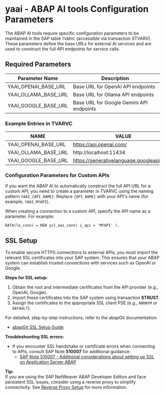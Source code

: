 # yaai - ABAP AI tools Configuration Parameters

The ABAP AI tools require specific configuration parameters to be maintained in the SAP table `TVARVC` (accessible via transaction STVARV). These parameters define the base URLs for external AI services and are used to construct the full API endpoints for service calls.

## Required Parameters

| Parameter Name           | Description                                 |
|-------------------------|---------------------------------------------|
| YAAI_OPENAI_BASE_URL    | Base URL for OpenAI API endpoints           |
| YAAI_OLLAMA_BASE_URL    | Base URL for Ollama API endpoints           |
| YAAI_GOOGLE_BASE_URL    | Base URL for Google Gemini API endpoints    |

### Example Entries in TVARVC

| NAME                   | VALUE                                 |
|------------------------|----------------------------------------------|
| YAAI_OPENAI_BASE_URL   | https://api.openai.com/                      |
| YAAI_OLLAMA_BASE_URL   | http://localhost:11434                       |
| YAAI_GOOGLE_BASE_URL   | https://generativelanguage.googleapis.com    |

### Configuration Parameters for Custom APIs

If you want the ABAP AI to automatically construct the full API URL for a custom API, you need to create a parameter in TVARVC using the naming pattern `YAAI_{API_NAME}`. Replace `{API_NAME}` with your API's name (for example, `YAAI_MYAPI`). 

When creating a connection to a custom API, specify the API name as a parameter. For example:

```abap
DATA(lo_conn) = NEW ycl_aai_conn( i_api = 'MYAPI' ).
```

## SSL Setup

To enable secure HTTPS connections to external APIs, you must import the relevant SSL certificates into your SAP system. This ensures that your ABAP system can establish trusted connections with services such as OpenAI or Google.

**Steps for SSL setup:**
1. Obtain the root and intermediate certificates from the API provider (e.g., OpenAI, Google).
2. Import these certificates into the SAP system using transaction **STRUST**.
3. Assign the certificates to the appropriate SSL client PSE (e.g., `ANONYM` or `DEFAULT`).

For detailed, step-by-step instructions, refer to the abapGit documentation:
- [abapGit SSL Setup Guide](https://docs.abapgit.org/user-guide/setup/ssl-setup.html)

**Troubleshooting SSL errors:**
- If you encounter SSL handshake or certificate errors when connecting to APIs, consult SAP Note **510007** for additional guidance:
  - [SAP Note 510007 - Additional considerations about setting up SSL on Application Server ABAP](https://me.sap.com/notes/510007)

**Tip:**  
If you are using the SAP NetWeaver ABAP Developer Edition and face persistent SSL issues, consider using a reverse proxy to simplify connectivity. See [Reverse Proxy Setup](reverse_proxy.md) for more information.
